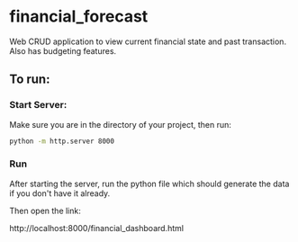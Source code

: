 # financial_forecast
Web CRUD application to view current financial state and past transaction. Also has budgeting features.


## To run:
### Start Server:
Make sure you are in the directory of your project, then run:
```bash
python -m http.server 8000
```

### Run
After starting the server, run the python file which should generate the data if you don't have it already.

Then open the link:

http://localhost:8000/financial_dashboard.html
